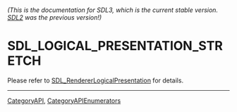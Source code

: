 ###### (This is the documentation for SDL3, which is the current stable version. [SDL2](https://wiki.libsdl.org/SDL2/) was the previous version!)
# SDL_LOGICAL_PRESENTATION_STRETCH

Please refer to [SDL_RendererLogicalPresentation](SDL_RendererLogicalPresentation) for details.

----
[CategoryAPI](CategoryAPI), [CategoryAPIEnumerators](CategoryAPIEnumerators)

